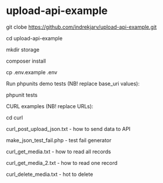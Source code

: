 # upload-api-example

git clobe https://github.com/indrekjarv/upload-api-example.git

cd upload-api-example

mkdir storage

composer install

cp .env.example .env


Run phpunits demo tests (NB! replace base_uri values):

phpunit tests


CURL examples (NB! replace URLs):

cd curl

curl_post_upload_json.txt - how to send data to API

make_json_test_fail.php - test fail generator

curl_get_media.txt - how to read all records

curl_get_media_2.txt - how to read one record

curl_delete_media.txt - hot to delete